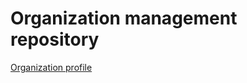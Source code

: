 # Organization management repository

[Organization profile](https://github.com/MarioInf-Master-CompuerScience-UCM)

